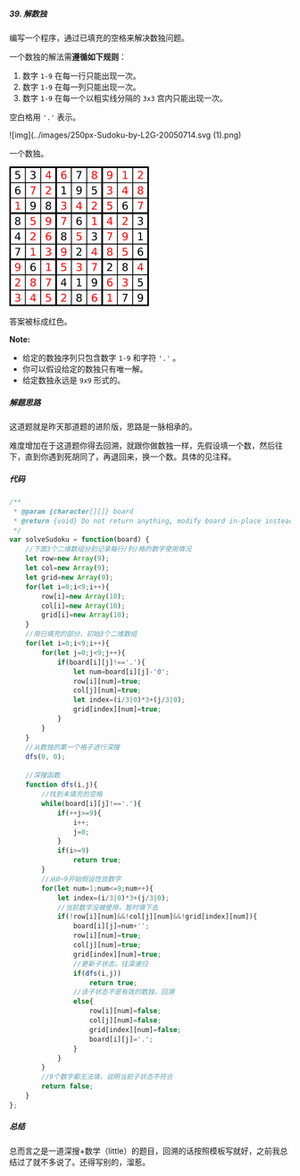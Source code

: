 ##### 39.  解数独

编写一个程序，通过已填充的空格来解决数独问题。

一个数独的解法需**遵循如下规则**：

1. 数字 `1-9` 在每一行只能出现一次。
2. 数字 `1-9` 在每一列只能出现一次。
3. 数字 `1-9` 在每一个以粗实线分隔的 `3x3` 宫内只能出现一次。

空白格用 `'.'` 表示。

![img](../images/250px-Sudoku-by-L2G-20050714.svg (1).png)

一个数独。

![img](../images/250px-Sudoku-by-L2G-20050714_solution.svg.png)

答案被标成红色。

**Note:**

- 给定的数独序列只包含数字 `1-9` 和字符 `'.'` 。
- 你可以假设给定的数独只有唯一解。
- 给定数独永远是 `9x9` 形式的。



##### 解题思路

这道题就是昨天那道题的进阶版，思路是一脉相承的。

难度增加在于这道题你得去回溯，就跟你做数独一样，先假设填一个数，然后往下，直到你遇到死胡同了，再退回来，换一个数。具体的见注释。



##### 代码

```javascript
/**
 * @param {character[][]} board
 * @return {void} Do not return anything, modify board in-place instead.
 */
var solveSudoku = function(board) {
  	//下面3个二维数组分别记录每行/列/格的数字使用情况
    let row=new Array(9);
    let col=new Array(9);
    let grid=new Array(9);
    for(let i=0;i<9;i++){
        row[i]=new Array(10);
        col[i]=new Array(10);
        grid[i]=new Array(10);
    }
  	//用已填充的部分，初始3个二维数组
    for(let i=0;i<9;i++){
        for(let j=0;j<9;j++){
            if(board[i][j]!=='.'){
                let num=board[i][j]-'0';
                row[i][num]=true;
                col[j][num]=true;
                let index=(i/3|0)*3+(j/3|0);
                grid[index][num]=true;
            }
        }
    }
  	//从数独的第一个格子进行深搜
    dfs(0, 0);
    
  	//深搜函数
    function dfs(i,j){
      	//找到未填充的空格
        while(board[i][j]!=='.'){
            if(++j>=9){
                i++;
                j=0;
            }
            if(i>=9)
                return true;
        }
      	//从0~9开始假设性放数字
        for(let num=1;num<=9;num++){
            let index=(i/3|0)*3+(j/3|0);
          	//当前数字没被使用，暂时填下去
            if(!row[i][num]&&!col[j][num]&&!grid[index][num]){
                board[i][j]=num+'';
                row[i][num]=true;
                col[j][num]=true;
                grid[index][num]=true;
              	//更新子状态，往深递归
                if(dfs(i,j))
                    return true;
              	//该子状态不是有效的数独，回溯
                else{
                    row[i][num]=false;
                    col[j][num]=false;
                    grid[index][num]=false;
                    board[i][j]='.';
                }
            }
        }
      	//9个数字都无法填，说明当前子状态不符合
        return false;
    }
};
```



##### 总结

总而言之是一道深搜+数学（little）的题目，回溯的话按照模板写就好，之前我总结过了就不多说了。还得写别的，溜惹。

